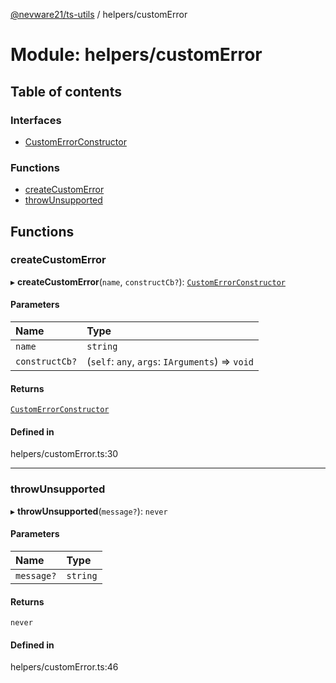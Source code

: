 [@nevware21/ts-utils](../README.md) / helpers/customError

# Module: helpers/customError

## Table of contents

### Interfaces

- [CustomErrorConstructor](../interfaces/helpers_customError.CustomErrorConstructor.md)

### Functions

- [createCustomError](helpers_customError.md#createcustomerror)
- [throwUnsupported](helpers_customError.md#throwunsupported)

## Functions

### createCustomError

▸ **createCustomError**(`name`, `constructCb?`): [`CustomErrorConstructor`](../interfaces/helpers_customError.CustomErrorConstructor.md)

#### Parameters

| Name | Type |
| :------ | :------ |
| `name` | `string` |
| `constructCb?` | (`self`: `any`, `args`: `IArguments`) => `void` |

#### Returns

[`CustomErrorConstructor`](../interfaces/helpers_customError.CustomErrorConstructor.md)

#### Defined in

helpers/customError.ts:30

___

### throwUnsupported

▸ **throwUnsupported**(`message?`): `never`

#### Parameters

| Name | Type |
| :------ | :------ |
| `message?` | `string` |

#### Returns

`never`

#### Defined in

helpers/customError.ts:46
